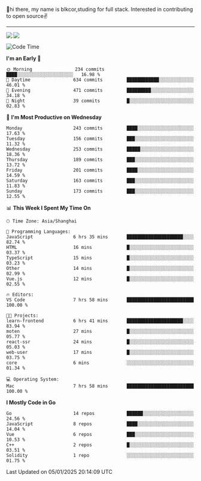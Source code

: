 👋hi there, my name is blkcor,studing for full stack.
Interested in contributing to open source✌️

<hr/>

![](https://github-readme-stats.vercel.app/api?username=blkcor)
<a href="https://github.com/blkcor/github-readme-stats">
    <img align="left" src="https://github-readme-stats.vercel.app/api/top-langs/?username=blkcor&hide=jupyter%20notebook,shaderlab,tex,c%23&langs_count=9" />
</a>


<!--START_SECTION:waka-->
![Code Time](http://img.shields.io/badge/Code%20Time-1%2C751%20hrs%2029%20mins-blue)

**I'm an Early 🐤** 

```text
🌞 Morning                234 commits         ████░░░░░░░░░░░░░░░░░░░░░   16.98 % 
🌆 Daytime                634 commits         ████████████░░░░░░░░░░░░░   46.01 % 
🌃 Evening                471 commits         █████████░░░░░░░░░░░░░░░░   34.18 % 
🌙 Night                  39 commits          █░░░░░░░░░░░░░░░░░░░░░░░░   02.83 % 
```
📅 **I'm Most Productive on Wednesday** 

```text
Monday                   243 commits         ████░░░░░░░░░░░░░░░░░░░░░   17.63 % 
Tuesday                  156 commits         ███░░░░░░░░░░░░░░░░░░░░░░   11.32 % 
Wednesday                253 commits         █████░░░░░░░░░░░░░░░░░░░░   18.36 % 
Thursday                 189 commits         ███░░░░░░░░░░░░░░░░░░░░░░   13.72 % 
Friday                   201 commits         ████░░░░░░░░░░░░░░░░░░░░░   14.59 % 
Saturday                 163 commits         ███░░░░░░░░░░░░░░░░░░░░░░   11.83 % 
Sunday                   173 commits         ███░░░░░░░░░░░░░░░░░░░░░░   12.55 % 
```


📊 **This Week I Spent My Time On** 

```text
🕑︎ Time Zone: Asia/Shanghai

💬 Programming Languages: 
JavaScript               6 hrs 35 mins       █████████████████████░░░░   82.74 % 
HTML                     16 mins             █░░░░░░░░░░░░░░░░░░░░░░░░   03.37 % 
TypeScript               15 mins             █░░░░░░░░░░░░░░░░░░░░░░░░   03.23 % 
Other                    14 mins             █░░░░░░░░░░░░░░░░░░░░░░░░   02.99 % 
Vue.js                   12 mins             █░░░░░░░░░░░░░░░░░░░░░░░░   02.55 % 

🔥 Editors: 
VS Code                  7 hrs 58 mins       █████████████████████████   100.00 % 

🐱‍💻 Projects: 
learn-frontend           6 hrs 41 mins       █████████████████████░░░░   83.94 % 
moten                    27 mins             █░░░░░░░░░░░░░░░░░░░░░░░░   05.77 % 
react-ssr                24 mins             █░░░░░░░░░░░░░░░░░░░░░░░░   05.03 % 
web-user                 17 mins             █░░░░░░░░░░░░░░░░░░░░░░░░   03.75 % 
core                     6 mins              ░░░░░░░░░░░░░░░░░░░░░░░░░   01.34 % 

💻 Operating System: 
Mac                      7 hrs 58 mins       █████████████████████████   100.00 % 
```

**I Mostly Code in Go** 

```text
Go                       14 repos            ██████░░░░░░░░░░░░░░░░░░░   24.56 % 
JavaScript               8 repos             ████░░░░░░░░░░░░░░░░░░░░░   14.04 % 
Vue                      6 repos             ███░░░░░░░░░░░░░░░░░░░░░░   10.53 % 
C++                      2 repos             █░░░░░░░░░░░░░░░░░░░░░░░░   03.51 % 
Solidity                 1 repo              ░░░░░░░░░░░░░░░░░░░░░░░░░   01.75 % 
```




 Last Updated on 05/01/2025 20:14:09 UTC
<!--END_SECTION:waka-->


